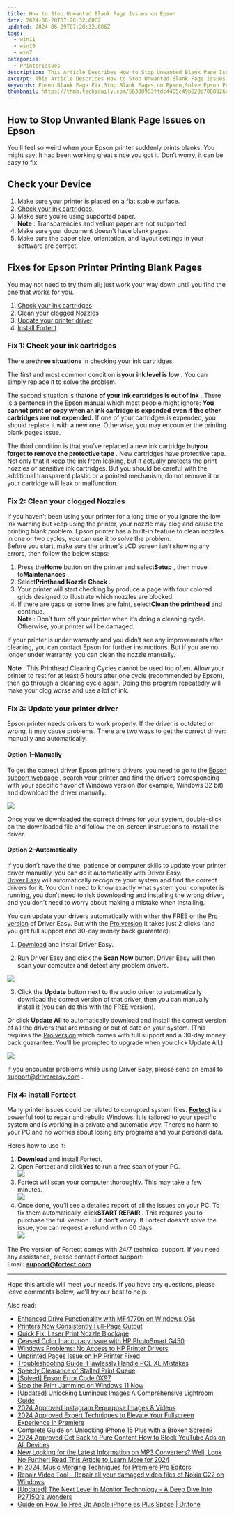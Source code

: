 ```yaml
---
title: How to Stop Unwanted Blank Page Issues on Epson
date: 2024-06-28T07:20:32.086Z
updated: 2024-06-29T07:20:32.086Z
tags:
  - win11
  - win10
  - win7
categories:
  - PrinterIssues
description: This Article Describes How to Stop Unwanted Blank Page Issues on Epson
excerpt: This Article Describes How to Stop Unwanted Blank Page Issues on Epson
keywords: Epson Blank Page Fix,Stop Blank Pages on Epson,Solve Epson Printing Errors,Epson Printer Troubleshooting Guide,Epson Page Corruption Solutions,Prevent Epson Print Failures,Epson Software Update Guide
thumbnail: https://thmb.techidaily.com/56330953ffdc4465c49b828b7088926c62fd587a191eaa2e733d9cf68d627d09.jpg
---
```


## How to Stop Unwanted Blank Page Issues on Epson

 You’ll feel so weird when your Epson printer suddenly prints blanks. You might say: It had been working great since you got it. Don’t worry, it can be easy to fix.

## Check your Device

1. Make sure your printer is placed on a flat stable surface.
2. [Check your ink cartridges.](#f1)
3. Make sure you’re using supported paper.  
**Note** : Transparencies and vellum paper are not supported.
4. Make sure your document doesn’t have blank pages.
5. Make sure the paper size, orientation, and layout settings in your software are correct.

## Fixes for Epson Printer Printing Blank Pages

 You may not need to try them all; just work your way down until you find the one that works for you.

1. [Check your ink cartridges](#f1)
2. [Clean your clogged Nozzles](#f2)
3. [Update your printer driver](#f3)
4. [Install Fortect](#f4)

### Fix 1: Check your ink cartridges

 There are**three situations** in checking your ink cartridges.

 The first and most common condition is**your ink level is low** . You can simply replace it to solve the problem.

 The second situation is that**one of your ink cartridges is out of ink** . There is a sentence in the Epson manual which most people might ignore: **You cannot print or copy when an ink cartridge is expended even if the other cartridges are not expended.** If one of your cartridges is expended, you should replace it with a new one. Otherwise, you may encounter the printing blank pages issue.

 The third condition is that you’ve replaced a new ink cartridge but**you forget to remove the protective tape** . New cartridges have protective tape. Not only that it keep the ink from leaking, but it actually protects the print nozzles of sensitive ink cartridges. But you should be careful with the additional transparent plastic or a pointed mechanism, do not remove it or your cartridge will leak or malfunction.

### Fix 2: Clean your clogged Nozzles

 If you haven’t been using your printer for a long time or you ignore the low ink warning but keep using the printer, your nozzle may clog and cause the printing blank problem. Epson printer has a built-in feature to clean nozzles in one or two cycles, you can use it to solve the problem.  
 Before you start, make sure the printer’s LCD screen isn’t showing any errors, then follow the below steps:

1. Press the**Home** button on the printer and select**Setup** , then move to**Maintenances** .
2. Select**Printhead Nozzle Check** .
3. Your printer will start checking by produce a page with four colored grids designed to illustrate which nozzles are blocked.
4. If there are gaps or some lines are faint, select**Clean the printhead** and continue.  
**Note** : Don’t turn off your printer when it’s doing a cleaning cycle. Otherwise, your printer will be damaged.

 If your printer is under warranty and you didn’t see any improvements after cleaning, you can contact Epson for further instructions. But if you are no longer under warranty, you can clean the nozzle manually.

**Note** : This Printhead Cleaning Cycles cannot be used too often. Allow your printer to rest for at least 6 hours after one cycle (recommended by Epson), then go through a cleaning cycle again. Doing this program repeatedly will make your clog worse and use a lot of ink.

### Fix 3: Update your printer driver

 Epson printer needs drivers to work properly. If the driver is outdated or wrong, it may cause problems. There are two ways to get the correct driver: manually and automatically.

#### Option 1–Manually

 To get the correct driver Epson printers drivers, you need to go to the [Epson support webpage](https://epson.com/Support/Printers/sh/s1) , search your printer and find the drivers corresponding with your specific flavor of Windows version (for example, Windows 32 bit) and download the driver manually.  

![](https://images.drivereasy.com/wp-content/uploads/2019/06/ep-1024x507.jpg)

 Once you’ve downloaded the correct drivers for your system, double-click on the downloaded file and follow the on-screen instructions to install the driver.  

#### Option 2–Automatically

 If you don’t have the time, patience or computer skills to update your printer driver manually, you can do it automatically with Driver Easy.  
[Driver Easy](https://tools.techidaily.com/drivereasy/download/) will automatically recognize your system and find the correct drivers for it. You don’t need to know exactly what system your computer is running, you don’t need to risk downloading and installing the wrong driver, and you don’t need to worry about making a mistake when installing.

 You can update your drivers automatically with either the FREE or the [Pro version](https://tools.techidaily.com/drivereasy/download/) of Driver Easy. But with the [Pro version](https://tools.techidaily.com/drivereasy/download/) it takes just 2 clicks (and you get full support and 30-day money back guarantee):

 1) [Download](https://tools.techidaily.com/drivereasy/download/) and install Driver Easy.

 2) Run Driver Easy and click the **Scan Now** button. Driver Easy will then scan your computer and detect any problem drivers.

![](https://images.drivereasy.com/wp-content/uploads/2019/06/%E6%96%B0.jpg)

 3) Click the **Update** button next to the audio driver to automatically download the correct version of that driver, then you can manually install it (you can do this with the FREE version).  

 Or click **Update All** to automatically download and install the correct version of all the drivers that are missing or out of date on your system. (This requires the [Pro version](https://tools.techidaily.com/drivereasy/download/) which comes with full support and a 30-day money back guarantee. You’ll be prompted to upgrade when you click Update All.)

![](https://images.drivereasy.com/wp-content/uploads/2019/06/epson.jpg)

 If you encounter problems while using Driver Easy, please send an email to [support@drivereasy.com](https://tools.techidaily.com/drivereasy/download/) .

### Fix 4: Install Fortect

 Many printer issues could be related to corrupted system files. **[Fortect](https://tools.techidaily.com/drivereasy/download/)**  is a powerful tool to repair and rebuild Windows. It is tailored to your specific system and is working in a private and automatic way. There’s no harm to your PC and no worries about losing any programs and your personal data.

Here’s how to use it:

1. [**Download**](https://tools.techidaily.com/drivereasy/download/) and install Fortect.
2. Open Fortect and click**Yes** to run a free scan of your PC.  
![](https://images.drivereasy.com/wp-content/uploads/2022/01/fortect-1.jpg)
3. Fortect will scan your computer thoroughly. This may take a few minutes.  
![](https://images.drivereasy.com/wp-content/uploads/2022/01/fortect-2.jpg)
4. Once done, you’ll see a detailed report of all the issues on your PC. To fix them automatically, click**START REPAIR** . This requires you to purchase the full version. But don’t worry. If Fortect doesn’t solve the issue, you can request a refund within 60 days.  
![](https://images.drivereasy.com/wp-content/uploads/2022/01/fortect-3.jpg)

 The Pro version of Fortect comes with 24/7 technical support. If you need any assistance, please contact Fortect support:  
 Email: **<support@fortect.com>**

---

 Hope this article will meet your needs. If you have any questions, please leave comments below, we’ll try our best to help.

<ins class="adsbygoogle"
     style="display:block"
     data-ad-format="autorelaxed"
     data-ad-client="ca-pub-7571918770474297"
     data-ad-slot="1223367746"></ins>



<ins class="adsbygoogle"
     style="display:block"
     data-ad-client="ca-pub-7571918770474297"
     data-ad-slot="8358498916"
     data-ad-format="auto"
     data-full-width-responsive="true"></ins>

<span class="atpl-alsoreadstyle">Also read:</span>
<div><ul>
<li><a href="https://printer-issues.techidaily.com/enhanced-drive-functionality-with-mf4770n-on-windows-oss/"><u>Enhanced Drive Functionality with MF4770n on WIndows OSs</u></a></li>
<li><a href="https://printer-issues.techidaily.com/printers-now-consistently-full-page-output/"><u>Printers Now Consistently Full-Page Output</u></a></li>
<li><a href="https://printer-issues.techidaily.com/quick-fix-laser-print-nozzle-blockage/"><u>Quick Fix: Laser Print Nozzle Blockage</u></a></li>
<li><a href="https://printer-issues.techidaily.com/ceased-color-inaccuracy-issue-with-hp-photosmart-g450/"><u>Ceased Color Inaccuracy Issue with HP PhotoSmart G450</u></a></li>
<li><a href="https://printer-issues.techidaily.com/windows-problems-no-access-to-hp-printer-drivers/"><u>Windows Problems: No Access to HP Printer Drivers</u></a></li>
<li><a href="https://printer-issues.techidaily.com/unprinted-pages-issue-on-hp-printer-fixed/"><u>Unprinted Pages Issue on HP Printer Fixed</u></a></li>
<li><a href="https://printer-issues.techidaily.com/troubleshooting-guide-flawlessly-handle-pcl-xl-mistakes/"><u>Troubleshooting Guide: Flawlessly Handle PCL XL Mistakes</u></a></li>
<li><a href="https://printer-issues.techidaily.com/speedy-clearance-of-stalled-print-queue/"><u>Speedy Clearance of Stalled Print Queue</u></a></li>
<li><a href="https://printer-issues.techidaily.com/solved-epson-error-code-0x97/"><u>[Solved] Epson Error Code 0X97</u></a></li>
<li><a href="https://printer-issues.techidaily.com/stop-the-print-jamming-on-windows-11-now/"><u>Stop the Print Jamming on Windows 11 Now</u></a></li>
<li><a href="https://some-skills.techidaily.com/updated-unlocking-luminous-images-a-comprehensive-lightroom-guide/"><u>[Updated] Unlocking Luminous Images  A Comprehensive Lightroom Guide</u></a></li>
<li><a href="https://instagram-video-recordings.techidaily.com/2024-approved-instagram-repurpose-images-and-videos/"><u>2024 Approved  Instagram  Repurpose Images & Videos</u></a></li>
<li><a href="https://some-techniques.techidaily.com/2024-approved-expert-techniques-to-elevate-your-fullscreen-experience-in-premiere/"><u>2024 Approved  Expert Techniques to Elevate Your Fullscreen Experience in Premiere</u></a></li>
<li><a href="https://ios-unlock.techidaily.com/complete-guide-on-unlocking-iphone-15-plus-with-a-broken-screen-by-drfone-ios/"><u>Complete Guide on Unlocking iPhone 15 Plus with a Broken Screen?</u></a></li>
<li><a href="https://youtube-help.techidaily.com/2024-approved-get-back-to-pure-content-how-to-block-youtube-ads-on-all-devices/"><u>2024 Approved  Get Back to Pure Content  How to Block YouTube Ads on All Devices</u></a></li>
<li><a href="https://smart-video-creator.techidaily.com/new-looking-for-the-latest-information-on-mp3-converters-well-look-no-further-read-this-article-to-learn-more-for-2024/"><u>New Looking for the Latest Information on MP3 Converters? Well, Look No Further! Read This Article to Learn More for 2024</u></a></li>
<li><a href="https://extra-support.techidaily.com/in-2024-music-merging-techniques-for-premiere-pro-editors/"><u>In 2024, Music Merging Techniques for Premiere Pro Editors</u></a></li>
<li><a href="https://techidaily.com/repair-video-tool-repair-all-your-damaged-video-files-of-nokia-c22-on-windows-by-stellar-video-repair-mobile-video-repair/"><u>Repair Video Tool - Repair all your damaged video files of Nokia C22 on Windows</u></a></li>
<li><a href="https://some-guidance.techidaily.com/updated-the-next-level-in-monitor-technology-a-deep-dive-into-p2715qs-wonders/"><u>[Updated] The Next Level in Monitor Technology - A Deep Dive Into P2715Q's Wonders</u></a></li>
<li><a href="https://techidaily.com/guide-on-how-to-free-up-apple-iphone-6s-plus-space-drfone-by-drfone-ios-full-data-eraser-ios-full-data-eraser/"><u>Guide on How To Free Up Apple iPhone 6s Plus Space | Dr.fone</u></a></li>
</ul></div>
